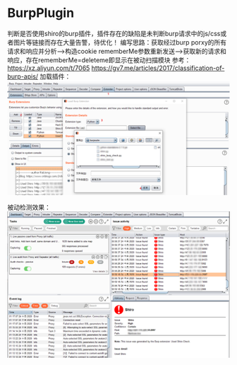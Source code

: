 # BurpPlugin
判断是否使用shiro的burp插件，插件存在的缺陷是未判断burp请求中的js/css或者图片等链接而存在大量告警，待优化！
编写思路：获取经过burp porxy的所有请求和响应并分析-->构造cookie rememberMe参数重新发送-->获取新的请求和响应，存在rememberMe=deleteme即显示在被动扫描模块
参考：https://xz.aliyun.com/t/7065
     https://gv7.me/articles/2017/classification-of-burp-apis/
加载插件：
![Image text](https://github.com/rakjong/BurpPlugin/blob/main/add.jpg)

被动检测效果：
![Image text](https://github.com/rakjong/BurpPlugin/blob/main/plugin.jpg)

